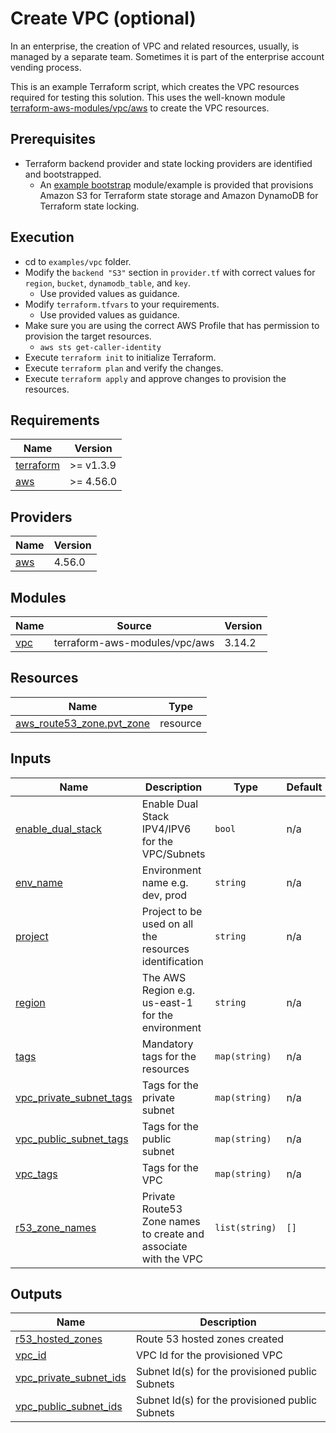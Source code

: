 # Create VPC (optional)

In an enterprise, the creation of VPC and related resources, usually, is managed by a separate team. Sometimes it is part of the enterprise account vending process.

This is an example Terraform script, which creates the VPC resources required for testing this solution. This uses the well-known module [terraform-aws-modules/vpc/aws](https://registry.terraform.io/modules/terraform-aws-modules/vpc/aws/latest) to create the VPC resources.

## Prerequisites

- Terraform backend provider and state locking providers are identified and bootstrapped.
  - An [example bootstrap](../bootstrap) module/example is provided that provisions Amazon S3 for Terraform state storage and Amazon DynamoDB for Terraform state locking.

## Execution

- cd to `examples/vpc` folder.
- Modify the `backend "S3"` section in `provider.tf` with correct values for `region`, `bucket`, `dynamodb_table`, and `key`.
  - Use provided values as guidance.
- Modify `terraform.tfvars` to your requirements.
  - Use provided values as guidance.
- Make sure you are using the correct AWS Profile that has permission to provision the target resources.
  - `aws sts get-caller-identity`
- Execute `terraform init` to initialize Terraform.
- Execute `terraform plan` and verify the changes.
- Execute `terraform apply` and approve changes to provision the resources.

<!-- BEGIN_TF_DOCS -->
## Requirements

| Name | Version |
|------|---------|
| <a name="requirement_terraform"></a> [terraform](#requirement\_terraform) | >= v1.3.9 |
| <a name="requirement_aws"></a> [aws](#requirement\_aws) | >= 4.56.0 |

## Providers

| Name | Version |
|------|---------|
| <a name="provider_aws"></a> [aws](#provider\_aws) | 4.56.0 |

## Modules

| Name | Source | Version |
|------|--------|---------|
| <a name="module_vpc"></a> [vpc](#module\_vpc) | terraform-aws-modules/vpc/aws | 3.14.2 |

## Resources

| Name | Type |
|------|------|
| [aws_route53_zone.pvt_zone](https://registry.terraform.io/providers/hashicorp/aws/latest/docs/resources/route53_zone) | resource |

## Inputs

| Name | Description | Type | Default | Required |
|------|-------------|------|---------|:--------:|
| <a name="input_enable_dual_stack"></a> [enable\_dual\_stack](#input\_enable\_dual\_stack) | Enable Dual Stack IPV4/IPV6 for the VPC/Subnets | `bool` | n/a | yes |
| <a name="input_env_name"></a> [env\_name](#input\_env\_name) | Environment name e.g. dev, prod | `string` | n/a | yes |
| <a name="input_project"></a> [project](#input\_project) | Project to be used on all the resources identification | `string` | n/a | yes |
| <a name="input_region"></a> [region](#input\_region) | The AWS Region e.g. us-east-1 for the environment | `string` | n/a | yes |
| <a name="input_tags"></a> [tags](#input\_tags) | Mandatory tags for the resources | `map(string)` | n/a | yes |
| <a name="input_vpc_private_subnet_tags"></a> [vpc\_private\_subnet\_tags](#input\_vpc\_private\_subnet\_tags) | Tags for the private subnet | `map(string)` | n/a | yes |
| <a name="input_vpc_public_subnet_tags"></a> [vpc\_public\_subnet\_tags](#input\_vpc\_public\_subnet\_tags) | Tags for the public subnet | `map(string)` | n/a | yes |
| <a name="input_vpc_tags"></a> [vpc\_tags](#input\_vpc\_tags) | Tags for the VPC | `map(string)` | n/a | yes |
| <a name="input_r53_zone_names"></a> [r53\_zone\_names](#input\_r53\_zone\_names) | Private Route53 Zone names to create and associate with the VPC | `list(string)` | `[]` | no |

## Outputs

| Name | Description |
|------|-------------|
| <a name="output_r53_hosted_zones"></a> [r53\_hosted\_zones](#output\_r53\_hosted\_zones) | Route 53 hosted zones created |
| <a name="output_vpc_id"></a> [vpc\_id](#output\_vpc\_id) | VPC Id for the provisioned VPC |
| <a name="output_vpc_private_subnet_ids"></a> [vpc\_private\_subnet\_ids](#output\_vpc\_private\_subnet\_ids) | Subnet Id(s) for the provisioned public Subnets |
| <a name="output_vpc_public_subnet_ids"></a> [vpc\_public\_subnet\_ids](#output\_vpc\_public\_subnet\_ids) | Subnet Id(s) for the provisioned public Subnets |
<!-- END_TF_DOCS -->
